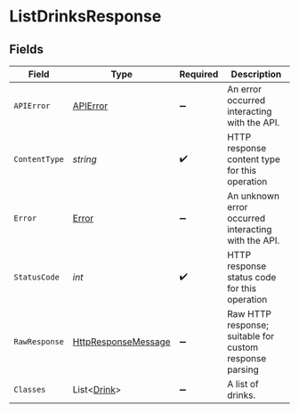 # ListDrinksResponse


## Fields

| Field                                                                                                                | Type                                                                                                                 | Required                                                                                                             | Description                                                                                                          |
| -------------------------------------------------------------------------------------------------------------------- | -------------------------------------------------------------------------------------------------------------------- | -------------------------------------------------------------------------------------------------------------------- | -------------------------------------------------------------------------------------------------------------------- |
| `APIError`                                                                                                           | [APIError](../../Models/Components/APIError.md)                                                                      | :heavy_minus_sign:                                                                                                   | An error occurred interacting with the API.                                                                          |
| `ContentType`                                                                                                        | *string*                                                                                                             | :heavy_check_mark:                                                                                                   | HTTP response content type for this operation                                                                        |
| `Error`                                                                                                              | [Error](../../Models/Components/Error.md)                                                                            | :heavy_minus_sign:                                                                                                   | An unknown error occurred interacting with the API.                                                                  |
| `StatusCode`                                                                                                         | *int*                                                                                                                | :heavy_check_mark:                                                                                                   | HTTP response status code for this operation                                                                         |
| `RawResponse`                                                                                                        | [HttpResponseMessage](https://learn.microsoft.com/en-us/dotnet/api/system.net.http.httpresponsemessage?view=net-5.0) | :heavy_minus_sign:                                                                                                   | Raw HTTP response; suitable for custom response parsing                                                              |
| `Classes`                                                                                                            | List<[Drink](../../Models/Components/Drink.md)>                                                                      | :heavy_minus_sign:                                                                                                   | A list of drinks.                                                                                                    |